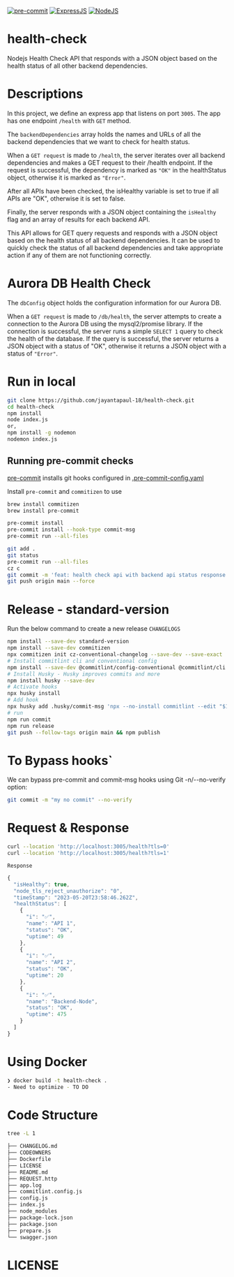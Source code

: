[![pre-commit](https://img.shields.io/badge/pre--commit-enabled-brightgreen?logo=pre-commit)](https://github.com/pre-commit/pre-commit)
[![ExpressJS](https://img.shields.io/badge/ExpressJS-blue?logo=ExpressJS)](https://nodejs.org/en)
[![NodeJS](https://img.shields.io/badge/nodejs-V18-brightgreen?logo=nodejs)](https://expressjs.com/en/api.html)

# health-check

Nodejs Health Check API that responds with a JSON object based on the health status of all other backend dependencies.

# Descriptions

In this project, we define an express app that listens on port `3005`. The app has one endpoint `/health` with `GET` method.

The `backendDependencies` array holds the names and URLs of all the backend dependencies that we want to check for health status.

When a `GET request` is made to `/health`, the server iterates over all backend dependencies and makes a GET request to their /health endpoint. If the request is successful, the dependency is marked as `"OK"` in the healthStatus object, otherwise it is marked as `"Error"`.

After all APIs have been checked, the isHealthy variable is set to true if all APIs are "OK", otherwise it is set to false.

Finally, the server responds with a JSON object containing the `isHealthy` flag and an array of results for each backend API.

This API allows for GET query requests and responds with a JSON object based on the health status of all backend dependencies. It can be used to quickly check the status of all backend dependencies and take appropriate action if any of them are not functioning correctly.

# Aurora DB Health Check

The `dbConfig` object holds the configuration information for our Aurora DB.

When a `GET request` is made to `/db/health`, the server attempts to create a connection to the Aurora DB using the mysql2/promise library. If the connection is successful, the server runs a simple `SELECT 1` query to check the health of the database. If the query is successful, the server returns a JSON object with a status of "OK", otherwise it returns a JSON object with a status of `"Error"`.

# Run in local

```bash
git clone https://github.com/jayantapaul-18/health-check.git
cd health-check
npm install
node index.js
or,
npm install -g nodemon
nodemon index.js
```

## Running pre-commit checks

[pre-commit](https://pre-commit.com) installs git hooks configured in [.pre-commit-config.yaml](.pre-commit-config.yaml)

Install `pre-commit` and `commitizen` to use

```bash
brew install commitizen
brew install pre-commit

pre-commit install
pre-commit install --hook-type commit-msg
pre-commit run --all-files

git add .
git status
pre-commit run --all-files
cz c
git commit -m 'feat: health check api with backend api status response'
git push origin main --force
```

# Release - standard-version

Run the below command to create a new release `CHANGELOGS`

```bash
npm install --save-dev standard-version
npm install --save-dev commitizen
npx commitizen init cz-conventional-changelog --save-dev --save-exact
# Install commitlint cli and conventional config
npm install --save-dev @commitlint/config-conventional @commitlint/cli
# Install Husky - Husky improves commits and more
npm install husky --save-dev
# Activate hooks
npx husky install
# Add hook
npx husky add .husky/commit-msg 'npx --no-install commitlint --edit "$1"'
# run
npm run commit
npm run release
git push --follow-tags origin main && npm publish
```

# To Bypass hooks`

We can bypass pre-commit and commit-msg hooks using Git -n/--no-verify option:

```bash
git commit -m "my no commit" --no-verify
```

# Request & Response

```bash
curl --location 'http://localhost:3005/health?tls=0'
curl --location 'http://localhost:3005/health?tls=1'
```

`Response`

```javascript
{
  "isHealthy": true,
  "node_tls_reject_unauthorize": "0",
  "timeStamp": "2023-05-20T23:58:46.262Z",
  "healthStatus": [
    {
      "i": "✅",
      "name": "API 1",
      "status": "OK",
      "uptime": 49
    },
    {
      "i": "✅",
      "name": "API 2",
      "status": "OK",
      "uptime": 20
    },
    {
      "i": "✅",
      "name": "Backend-Node",
      "status": "OK",
      "uptime": 475
    }
  ]
}

```

# Using Docker

```bash
❯ docker build -t health-check .
- Need to optimize - TO DO
```

# Code Structure

```bash
tree -L 1
```

```bash
├── CHANGELOG.md
├── CODEOWNERS
├── Dockerfile
├── LICENSE
├── README.md
├── REQUEST.http
├── app.log
├── commitlint.config.js
├── config.js
├── index.js
├── node_modules
├── package-lock.json
├── package.json
├── prepare.js
└── swagger.json
```

# LICENSE
